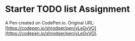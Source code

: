 # Starter TODO list Assignment

A Pen created on CodePen.io. Original URL: [https://codepen.io/shrodger/pen/yLeGvVO](https://codepen.io/shrodger/pen/yLeGvVO).

